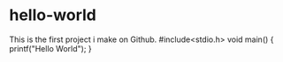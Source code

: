 # hello-world
This is the first project i make on Github.
#include<stdio.h>
void main()
{
  printf("Hello World");
}
